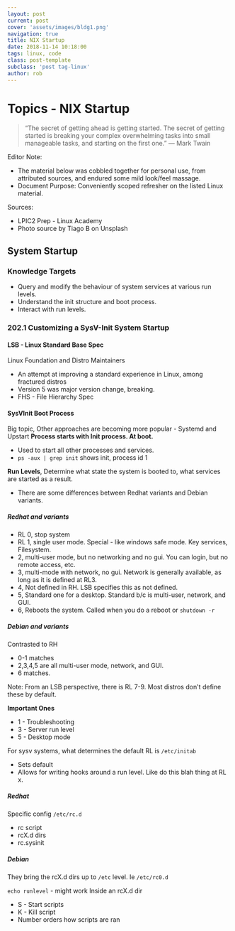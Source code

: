 ```yaml
---
layout: post
current: post
cover: 'assets/images/bldg1.png'
navigation: true
title: NIX Startup
date: 2018-11-14 10:18:00
tags: linux, code
class: post-template
subclass: 'post tag-linux'
author: rob
---
```


# Topics - NIX Startup

> “The secret of getting ahead is getting started. The secret of getting started is breaking your complex overwhelming tasks into small manageable tasks, and starting on the first one.” ― Mark Twain

Editor Note:
- The material below was cobbled together for personal use, from attributed sources, and endured some mild look/feel massage.
- Document Purpose: Conveniently scoped refresher on the listed Linux material.

Sources: 
- LPIC2 Prep - Linux Academy
- Photo source by Tiago B on Unsplash

## System Startup
### Knowledge Targets
- Query and modify the behaviour of system services at various run levels. 
- Understand the init structure and boot process. 
- Interact with run levels.

### 202.1 Customizing a SysV-Init System Startup
#### LSB - Linux Standard Base Spec
Linux Foundation and Distro Maintainers
- An attempt at improving a standard experience in Linux, among fractured distros
- Version 5 was major version change, breaking.
- FHS - File Hierarchy Spec

#### SysVInit Boot Process
Big topic, Other approaches are becoming more popular - Systemd and Upstart
**Process starts with Init process.  At boot.**
- Used to start all other processes and services.
- `ps -aux | grep init` shows init, process id 1

**Run Levels**, Determine what state the system is booted to, what services are started as a result.
- There are some differences between Redhat variants and Debian variants.

##### Redhat and variants
- RL 0, stop system
- RL 1, single user mode.  Special - like windows safe mode.  Key services, Filesystem.
- 2, multi-user mode, but no networking and no gui.  You can login, but no remote access, etc.
- 3, multi-mode with network, no gui.  Network is generally available, as long as it is defined at RL3.
- 4, Not defined in RH.  LSB specifies this as not defined.
- 5, Standard one for a desktop.  Standard b/c is multi-user, network, and GUI.
- 6, Reboots the system.  Called when you do a reboot or `shutdown -r`

##### Debian and variants
Contrasted to RH
- 0-1 matches
- 2,3,4,5 are all multi-user mode, network, and GUI.
- 6 matches.

Note: From an LSB perspective, there is RL 7-9.  Most distros don't define these by default.

**Important Ones**
- 1 - Troubleshooting
- 3 - Server run level
- 5 - Desktop mode

For sysv systems, what determines the default RL is `/etc/initab`
- Sets default
- Allows for writing hooks around a run level.  Like do this blah thing at RL x.

##### Redhat
Specific config
`/etc/rc.d`
- rc script
- rcX.d dirs
- rc.sysinit

##### Debian
They bring the rcX.d dirs up to `/etc` level.  Ie `/etc/rc0.d`

`echo runlevel` - might work
Inside an rcX.d dir
- S - Start scripts
- K - Kill script
- Number orders how scripts are ran
 
